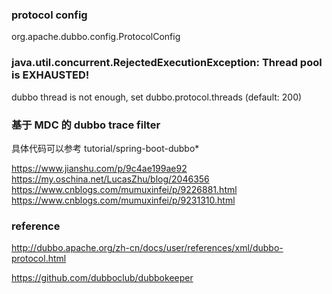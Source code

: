 
### protocol config

org.apache.dubbo.config.ProtocolConfig

### java.util.concurrent.RejectedExecutionException: Thread pool is EXHAUSTED! 

dubbo thread is not enough, set dubbo.protocol.threads (default: 200)


### 基于 MDC 的 dubbo trace filter

具体代码可以参考 tutorial/spring-boot-dubbo*

https://www.jianshu.com/p/9c4ae199ae92
https://my.oschina.net/LucasZhu/blog/2046356
https://www.cnblogs.com/mumuxinfei/p/9226881.html
https://www.cnblogs.com/mumuxinfei/p/9231310.html

### reference

http://dubbo.apache.org/zh-cn/docs/user/references/xml/dubbo-protocol.html

https://github.com/dubboclub/dubbokeeper